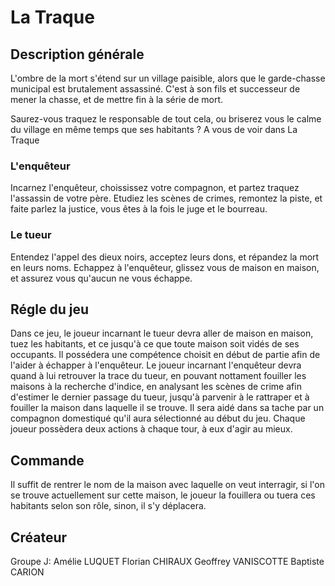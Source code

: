 # La Traque
## Description générale
L'ombre de la mort s'étend sur un village paisible, alors que le garde-chasse municipal est brutalement assassiné. C'est à son fils et successeur de mener la chasse, et de mettre fin à la série de mort.

Saurez-vous traquez le responsable de tout cela, ou briserez vous le calme du village en même temps que ses habitants ?
A vous de voir dans La Traque

### L'enquêteur
Incarnez l'enquêteur, choississez votre compagnon, et partez traquez l'assassin de votre père. Etudiez les scènes de crimes, remontez la piste, et faite parlez la justice, vous êtes à la fois le juge et le bourreau.
### Le tueur
Entendez l'appel des dieux noirs, acceptez leurs dons, et répandez la mort en leurs noms. Echappez à l'enquêteur, glissez vous de maison en maison, et assurez vous qu'aucun ne vous échappe.
## Régle du jeu
Dans ce jeu, le joueur incarnant le tueur devra aller de maison en maison, tuez les habitants, et ce jusqu'à ce que toute maison soit vidés de ses occupants. Il possédera une compétence choisit en début de partie afin de l'aider à échapper à l'enquêteur.
Le joueur incarnant l'enquêteur devra quand à lui retrouver la trace du tueur, en pouvant nottament fouiller les maisons à la recherche d'indice, en analysant les scènes de crime afin d'estimer le dernier passage du tueur, jusqu'à parvenir à le rattraper et à fouiller la maison dans laquelle il se trouve. Il sera aidé dans sa tache par un compagnon domestiqué qu'il aura sélectionné au début du jeu.
Chaque joueur possèdera deux actions à chaque tour, à eux d'agir au mieux.
## Commande
Il suffit de rentrer le nom de la maison avec laquelle on veut interragir, si l'on se trouve actuellement sur cette maison, le joueur la fouillera ou tuera ces habitants selon son rôle, sinon, il s'y déplacera.
## Créateur
Groupe J:
Amélie LUQUET
Florian CHIRAUX
Geoffrey VANISCOTTE
Baptiste CARION
